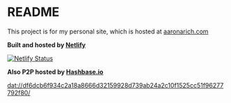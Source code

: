 # README

This project is for my personal site, which is hosted at [aaronarich.com](https://aaronarich.com/)

**Built and hosted by [Netlify](https://netlify.com)**

[![Netlify Status](https://api.netlify.com/api/v1/badges/f0e95cc3-379c-4a49-b4d4-c19b4d20abe2/deploy-status)](https://app.netlify.com/sites/v1-aaronarich/deploys)


**Also P2P hosted by [Hashbase.io](https://hashbase.io)**

[dat://df6dcb6f934c2a18a8666d32159928d739ab24a2c10f1525cc51f96277792f80/](dat://df6dcb6f934c2a18a8666d32159928d739ab24a2c10f1525cc51f96277792f80/)
